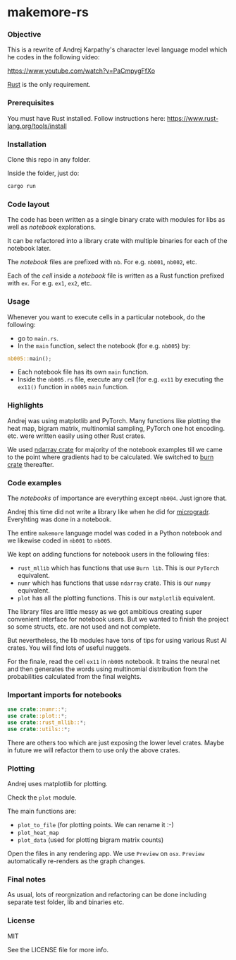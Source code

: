 # makemore-rs

### Objective

This is a rewrite of Andrej Karpathy's character level language model which he codes in the following video:

<https://www.youtube.com/watch?v=PaCmpygFfXo>

[Rust](https://www.rust-lang.org/) is the only requirement.

### Prerequisites

You must have Rust installed. Follow instructions here:
<https://www.rust-lang.org/tools/install>

### Installation

Clone this repo in any folder.

Inside the folder, just do:

```bash
cargo run
```

### Code layout

The code has been written as a single binary crate with modules for libs as well as *notebook* explorations.

It can be refactored into a library crate with multiple binaries for each of the notebook later.

The *notebook* files are prefixed with `nb`. For e.g. `nb001`, `nb002`, etc.

Each of the *cell* inside a *notebook* file is written as a Rust function prefixed with `ex`.
For e.g. `ex1`, `ex2`, etc.

### Usage

Whenever you want to execute cells in a particular notebook, do the following:
- go to `main.rs`.
- In the `main` function, select the notebook (for e.g. `nb005`) by:
```rust
nb005::main();
```
- Each notebook file has its own `main` function.
- Inside the `nb005.rs` file, execute any cell (for e.g. `ex11` by executing the `ex11()` function in `nb005` `main` function.

### Highlights

Andrej was using matplotlib and PyTorch. Many functions like plotting the heat map, bigram matrix, multinomial sampling, PyTorch one hot encoding. etc. were written easily using other Rust crates.

We used [ndarray crate](https://crates.io/crates/ndarray) for majority of the notebook examples till we came to the point where gradients had to be calculated. We switched to [burn crate](https://crates.io/crates/burn) thereafter.

### Code examples

The *notebooks* of importance are everything except `nb004`. Just ignore that.

Andrej this time did not write a library like when he did for [microgradr](https://github.com/shoestringinc/microgradr). Everyhting was done in a notebook.

The entire `makemore` language model was coded in a Python notebook and we likewise coded in `nb001` to `nb005`.

We kept on adding functions for notebook users in the following files:
- `rust_mllib` which has functions that use `Burn lib`. This is our `PyTorch` equivalent.
- `numr` which has functions that usse `ndarray` crate. This is our `numpy` equivalent.
- `plot` has all the plotting functions. This is our `matplotlib` equivalent.

The library files are little messy as we got ambitious creating super convenient interface for notebook users. But we wanted to finish the project so some structs, etc. are not used and not complete.

But nevertheless, the lib modules have tons of tips for using various Rust AI crates. You will find lots of useful nuggets.

For the finale, read the cell `ex11` in `nb005` notebook.
It trains the neural net and then generates the words using multinomial distribution from the probabilities calculated from the final weights.


### Important imports for notebooks

```rust
use crate::numr::*;
use crate::plot::*;
use crate::rust_mllib::*;
use crate::utils::*;
```

There are others too which are just exposing the lower level crates. Maybe in future we will refactor them to use only the above crates.

### Plotting

Andrej uses matplotlib for plotting.

Check the `plot` module.

The main functions are:
- `plot_to_file` (for plotting points. We can rename it :-)
- `plot_heat_map`
- `plot_data` (used for plotting bigram matrix counts)

Open the files in any rendering app. We use `Preview` on `osx`. `Preview` automatically re-renders as the graph changes.


### Final notes

As usual, lots of reorgnization and refactoring can be done including separate test folder, lib and binaries etc.

### License

MIT

See the LICENSE file for more info.
